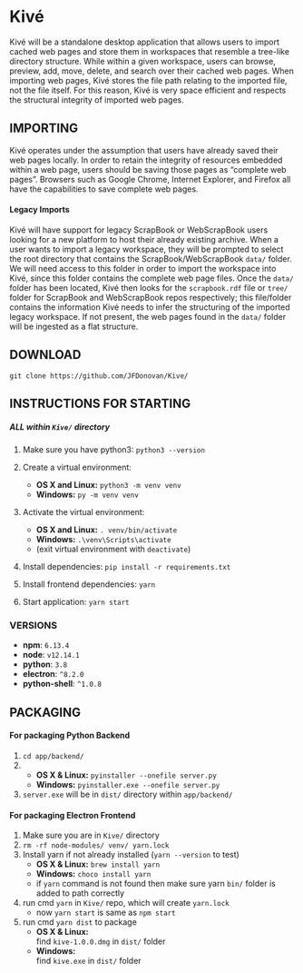 # Kivé

Kivé will be a standalone desktop application that allows users to import cached web pages and store them in workspaces that resemble a tree-like directory structure. While within a given workspace, users can browse, preview, add, move, delete, and search over their cached web pages. When importing web pages, Kivé stores the file path relating to the imported file, not the file itself. For this reason, Kivé is very space efficient and respects the structural integrity of imported web pages.

## IMPORTING

Kivé operates under the assumption that users have already saved their web pages locally. In order to retain the integrity of resources embedded within a web page, users should be saving those pages as “complete web pages”. Browsers such as Google Chrome, Internet Explorer, and Firefox all have the capabilities to save complete web pages.

#### Legacy Imports

Kivé will have support for legacy ScrapBook or WebScrapBook users looking for a new platform to host their already existing archive. When a user wants to import a legacy workspace, they will be prompted to select the root directory that contains the ScrapBook/WebScrapBook ```data/``` folder.  We will need access to this folder in order to import the workspace into Kivé, since this folder contains the complete web page files. Once the ```data/``` folder has been located, Kivé then looks for the ```scrapbook.rdf``` file or ```tree/``` folder for ScrapBook and WebScrapBook repos respectively; this file/folder contains the information Kivé needs to infer the structuring of the imported legacy workspace. If not present, the web pages found in the ```data/``` folder will be ingested as a flat structure.


## DOWNLOAD
``` git clone https://github.com/JFDonovan/Kive/ ```
## INSTRUCTIONS FOR STARTING 
##### ALL within ```Kive/``` directory 

1. Make sure you have python3: 
   ```python3 --version```
2. Create a virtual environment: 
   - **OS X and Linux:** 
   ```python3 -m venv venv``` 
   - **Windows:** 
   ```py -m venv venv```
3. Activate the virtual environment: 
   - **OS X and Linux:** 
   ```. venv/bin/activate```
   - **Windows:** 
   ```.\venv\Scripts\activate``` 
   - (exit virtual environment with ```deactivate```)
4. Install dependencies: 
   ```pip install -r requirements.txt```

5. Install frontend dependencies: 
```yarn```

6. Start application: 
```yarn start```

### VERSIONS 
- **npm**: ```6.13.4```
- **node**: ```v12.14.1```
- **python**: ```3.8```
- **electron**: ```^8.2.0```
- **python-shell**: ```^1.0.8```

## PACKAGING 
#### For packaging Python Backend
1. ```cd app/backend/ ```
2. - **OS X & Linux:** ```pyinstaller --onefile server.py```
   - **Windows:** ```pyinstaller.exe --onefile server.py```
3. ```server.exe``` will be in ```dist/``` directory within ```app/backend/```

#### For packaging Electron Frontend
1. Make sure you are in ```Kive/``` directory
2. ```rm -rf node-modules/ venv/ yarn.lock```
3. Install yarn if not already installed (```yarn --version``` to test)
   - **OS X & Linux:**
   ```brew install yarn```
   - **Windows:** 
   ```choco install yarn```
   - if ```yarn``` command is not found then make sure yarn ```bin/``` folder is added to path correctly 
4. run cmd ```yarn``` in ```Kive/``` repo, which will create ```yarn.lock```
   - now ```yarn start``` is same as ```npm start```
5. run cmd ```yarn dist``` to package
   - **OS X & Linux:** <br/>
   find ```kive-1.0.0.dmg``` in ```dist/``` folder
   - **Windows:** <br/>
   find ```kive.exe``` in ```dist/``` folder
